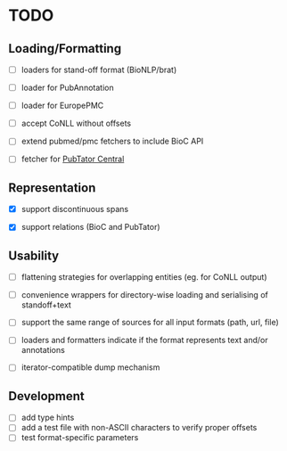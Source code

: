# TODO

## Loading/Formatting

- [ ] loaders for stand-off format (BioNLP/brat)
- [ ] loader for PubAnnotation
- [ ] loader for EuropePMC
- [ ] accept CoNLL without offsets
- [ ] extend pubmed/pmc fetchers to include BioC API
- [ ] fetcher for [PubTator Central](https://www.ncbi.nlm.nih.gov/research/pubtator/tutorial.html)


## Representation

- [x] support discontinuous spans
- [x] support relations (BioC and PubTator)


## Usability

- [ ] flattening strategies for overlapping entities (eg. for CoNLL output)
- [ ] convenience wrappers for directory-wise loading and serialising of standoff+text
- [ ] support the same range of sources for all input formats (path, url, file)
- [ ] loaders and formatters indicate if the format represents text and/or annotations
- [ ] iterator-compatible dump mechanism


## Development

- [ ] add type hints
- [ ] add a test file with non-ASCII characters to verify proper offsets
- [ ] test format-specific parameters
